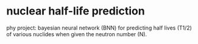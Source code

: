 # nuclear half-life prediction
phy project: bayesian neural network (BNN) for predicting half lives (T1/2) of various nuclides when given the neutron number (N).
